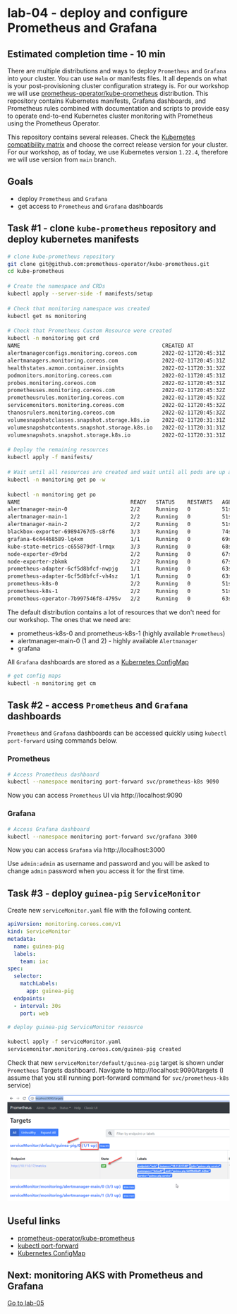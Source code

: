 # lab-04 - deploy and configure Prometheus and Grafana

## Estimated completion time - 10 min

There are multiple distributions and ways to deploy `Prometheus` and `Grafana` into your cluster. You can use `Helm` or manifests files. It all depends on what is your post-provisioning cluster configuration strategy is. For our workshop we will use [prometheus-operator/kube-prometheus](https://github.com/prometheus-operator/kube-prometheus.git) distribution. This repository contains Kubernetes manifests, Grafana dashboards, and Prometheus rules combined with documentation and scripts to provide easy to operate end-to-end Kubernetes cluster monitoring with Prometheus using the Prometheus Operator.

This repository contains several releases. Check the [Kubernetes compatibility matrix](https://github.com/prometheus-operator/kube-prometheus#kubernetes-compatibility-matrix) and choose the correct release version for your cluster. For our workshop, as of today, we use Kubernetes version `1.22.4`, therefore we will use version from `main` branch.

## Goals

* deploy `Prometheus` and `Grafana`
* get access to `Prometheus` and `Grafana` dashboards 

## Task #1 - clone `kube-prometheus` repository and deploy kubernetes manifests 

```bash
# clone kube-prometheus repository
git clone git@github.com:prometheus-operator/kube-prometheus.git
cd kube-prometheus

# Create the namespace and CRDs
kubectl apply --server-side -f manifests/setup

# Check that monitoring namespace was created
kubectl get ns monitoring

# Check that Prometheus Custom Resource were created
kubectl -n monitoring get crd
NAME                                             CREATED AT
alertmanagerconfigs.monitoring.coreos.com        2022-02-11T20:45:31Z
alertmanagers.monitoring.coreos.com              2022-02-11T20:45:31Z
healthstates.azmon.container.insights            2022-02-11T20:31:32Z
podmonitors.monitoring.coreos.com                2022-02-11T20:45:31Z
probes.monitoring.coreos.com                     2022-02-11T20:45:31Z
prometheuses.monitoring.coreos.com               2022-02-11T20:45:32Z
prometheusrules.monitoring.coreos.com            2022-02-11T20:45:32Z
servicemonitors.monitoring.coreos.com            2022-02-11T20:45:32Z
thanosrulers.monitoring.coreos.com               2022-02-11T20:45:32Z
volumesnapshotclasses.snapshot.storage.k8s.io    2022-02-11T20:31:31Z
volumesnapshotcontents.snapshot.storage.k8s.io   2022-02-11T20:31:31Z
volumesnapshots.snapshot.storage.k8s.io          2022-02-11T20:31:31Z

# Deploy the remaining resources
kubectl apply -f manifests/

# Wait until all resources are created and wait until all pods are up and running
kubectl -n monitoring get po -w

kubectl -n monitoring get po
NAME                                   READY   STATUS    RESTARTS   AGE
alertmanager-main-0                    2/2     Running   0          51s
alertmanager-main-1                    2/2     Running   0          51s
alertmanager-main-2                    2/2     Running   0          51s
blackbox-exporter-69894767d5-s8rf6     3/3     Running   0          74s
grafana-6c44468589-lq4xm               1/1     Running   0          69s
kube-state-metrics-c655879df-lrmqx     3/3     Running   0          68s
node-exporter-d9rbd                    2/2     Running   0          67s
node-exporter-zbkmk                    2/2     Running   0          67s
prometheus-adapter-6cf5d8bfcf-nwpjg    1/1     Running   0          63s
prometheus-adapter-6cf5d8bfcf-vh4sz    1/1     Running   0          63s
prometheus-k8s-0                       2/2     Running   0          51s
prometheus-k8s-1                       2/2     Running   0          51s
prometheus-operator-7b997546f8-4795v   2/2     Running   0          63s
```

The default distribution contains a lot of resources that we don't need for our workshop. The ones that we need are:

* prometheus-k8s-0 and prometheus-k8s-1 (highly available `Prometheus`)
* alertmanager-main-0 (1 and 2) - highly available `Alertmanager`
* grafana

All `Grafana` dashboards are stored as a [Kubernetes ConfigMap](https://kubernetes.io/docs/concepts/configuration/configmap/)

```bash
# get config maps
kubectl -n monitoring get cm
```

## Task #2 - access `Prometheus` and `Grafana` dashboards

`Prometheus` and `Grafana` dashboards can be accessed quickly using `kubectl port-forward` using commands below. 

### Prometheus 

```bash
# Access Prometheus dashboard
kubectl --namespace monitoring port-forward svc/prometheus-k8s 9090
```
Now you can access `Prometheus` UI via http://localhost:9090

### Grafana

```bash
# Access Grafana dashboard
kubectl --namespace monitoring port-forward svc/grafana 3000
```

Now you can access `Grafana` via http://localhost:3000

Use `admin:admin` as username and password and you will be asked to change `admin` password when you access it for the first time.

## Task #3 - deploy `guinea-pig` `ServiceMonitor`

Create new `serviceMonitor.yaml` file with the following content. 

```yaml
apiVersion: monitoring.coreos.com/v1
kind: ServiceMonitor
metadata:
  name: guinea-pig
  labels:
    team: iac
spec:
  selector:
    matchLabels:
      app: guinea-pig
  endpoints:
  - interval: 30s
    port: web
```

```bash
# deploy guinea-pig ServiceMonitor resource

kubectl apply -f serviceMonitor.yaml
servicemonitor.monitoring.coreos.com/guinea-pig created
```

Check that new `serviceMonitor/default/guinea-pig` target is shown under `Prometheus` Targets dashboard. Navigate to http://localhost:9090/targets (I assume that you still running port-forward command for `svc/prometheus-k8s` service)

![prom-dash](images/prometheus-dashboard.png)


## Useful links

* [prometheus-operator/kube-prometheus](https://github.com/prometheus-operator/kube-prometheus.git)
* [kubectl port-forward](https://kubernetes.io/docs/reference/generated/kubectl/kubectl-commands#port-forward)
* [Kubernetes ConfigMap](https://kubernetes.io/docs/concepts/configuration/configmap/)

## Next: monitoring AKS with Prometheus and Grafana

[Go to lab-05](../lab-05/readme.md)